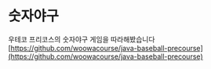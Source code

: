 # 숫자야구
우테코 프리코스의 숫자야구 게임을 따라해봤습니다  
[https://github.com/woowacourse/java-baseball-precourse](https://github.com/woowacourse/java-baseball-precourse)
